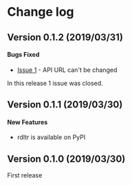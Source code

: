 # Change log

## Version 0.1.2 (2019/03/31)

#### Bugs Fixed

* [Issue 1](https://github.com/SamR1/rdltr/issues/1) - API URL can't be changed

In this release 1 issue was closed.


## Version 0.1.1 (2019/03/30)

#### New Features
- rdltr is available on PyPI


## Version 0.1.0 (2019/03/30)

First release
